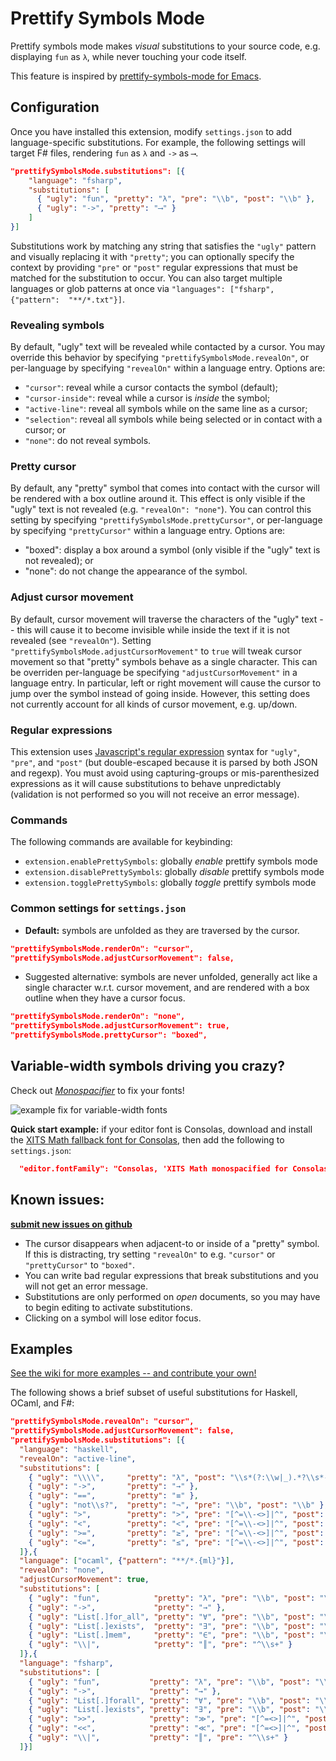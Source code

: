 # Prettify Symbols Mode

Prettify symbols mode makes *visual* substitutions to your source code, e.g. displaying `fun` as `λ`, while never touching your code itself.

This feature is inspired by [prettify-symbols-mode for Emacs](https://www.emacswiki.org/emacs/PrettySymbol).


## Configuration

Once you have installed this extension, modify  `settings.json` to add language-specific substitutions. For example, the following settings will target F# files, rendering `fun` as `λ` and `->` as `⟶`.
```json
"prettifySymbolsMode.substitutions": [{
    "language": "fsharp",
    "substitutions": [
      { "ugly": "fun", "pretty": "λ", "pre": "\\b", "post": "\\b" },
      { "ugly": "->", "pretty": "⟶" }
    ]
}]
```

Substitutions work by matching any string that satisfies the `"ugly"` pattern and visually replacing it with `"pretty"`; you can optionally specify the context by providing `"pre"` or `"post"` regular expressions that must be matched for the substitution to occur. You can also target multiple languages or glob patterns at once via `"languages": ["fsharp", {"pattern":  "**/*.txt"}]`.

### Revealing symbols

By default, "ugly" text will be revealed while contacted by a cursor. You may override this behavior by specifying `"prettifySymbolsMode.revealOn"`, or per-language by specifying `"revealOn"` within a language entry. Options are:
* `"cursor"`: reveal while a cursor contacts the symbol (default);
* `"cursor-inside"`: reveal while a cursor is *inside* the symbol;
* `"active-line"`: reveal all symbols while on the same line as a cursor;
* `"selection"`: reveal all symbols while being selected or in contact with a cursor; or
* `"none"`: do not reveal symbols.

### Pretty cursor

By default, any "pretty" symbol that comes into contact with the cursor will be rendered with a box outline around it. This effect is only visible if the "ugly" text is not revealed (e.g. `"revealOn": "none"`). You can control this setting by specifying `"prettifySymbolsMode.prettyCursor"`, or per-language by specifying `"prettyCursor"` within a language entry. Options are:
* "boxed": display a box around a symbol (only visible if the "ugly" text is not revealed); or
* "none": do not change the appearance of the symbol.

### Adjust cursor movement

By default, cursor movement will traverse the characters of the "ugly" text -- this will cause it to become invisible while inside the text if it is not revealed (see `"revealOn"`). Setting `"prettifySymbolsMode.adjustCursorMovement"` to `true` will tweak cursor movement so that "pretty" symbols behave as a single character. This can be overriden per-language be specifying `"adjustCursorMovement"` in a language entry. In particular, left or right movement will cause the cursor to jump over the symbol instead of going inside. However, this setting does not currently account for all kinds of cursor movement, e.g. up/down.

### Regular expressions

This extension uses [Javascript's regular expression](https://developer.mozilla.org/en-US/docs/Web/JavaScript/Reference/Global_Objects/RegExp) syntax for `"ugly"`, `"pre"`, and `"post"` (but double-escaped because it is parsed by both JSON and regexp). You must avoid using capturing-groups or mis-parenthesized expressions as it will cause substitutions to behave unpredictably (validation is not performed so you will not receive an error message). 

### Commands

The following commands are available for keybinding:
* `extension.enablePrettySymbols`: globally *enable* prettify symbols mode
* `extension.disablePrettySymbols`: globally *disable* prettify symbols mode
* `extension.togglePrettySymbols`: globally *toggle* prettify symbols mode


### Common settings for `settings.json`

* **Default:** symbols are unfolded as they are traversed by the cursor. 
```json
"prettifySymbolsMode.renderOn": "cursor",
"prettifySymbolsMode.adjustCursorMovement": false,
```
* Suggested alternative: symbols are never unfolded, generally act like a single character w.r.t. cursor movement, and are rendered with a box outline when they have a cursor focus. 
```json
"prettifySymbolsMode.renderOn": "none",
"prettifySymbolsMode.adjustCursorMovement": true,
"prettifySymbolsMode.prettyCursor": "boxed",
```

## Variable-width symbols driving you crazy?

Check out [*Monospacifier*](https://github.com/cpitclaudel/monospacifier) to fix your fonts!

![example fix for variable-width fonts](https://github.com/cpitclaudel/monospacifier/blob/master/demo/symbola-loop.gif?raw=true)

**Quick start example:** if your editor font is Consolas, download and install the [XITS Math fallback font for Consolas](https://github.com/cpitclaudel/monospacifier/blob/master/fonts/XITSMath_monospacified_for_Consolas.ttf?raw=true), then add the following to `settings.json`:
```json
  "editor.fontFamily": "Consolas, 'XITS Math monospacified for Consolas', 'Courier New', monospace"
```

## Known issues:

**[submit new issues on github](https://github.com/siegebell/vsc-prettify-symbols-mode/issues)**
* The cursor disappears when adjacent-to or inside of a "pretty" symbol. If this is distracting, try setting `"revealOn"` to e.g. `"cursor"` or `"prettyCursor"` to `"boxed"`.
* You can write bad regular expressions that break substitutions and you will not get an error message.
* Substitutions are only performed on *open* documents, so you may have to begin editing to activate substitutions.
* Clicking on a symbol will lose editor focus.

## Examples
[See the wiki for more examples -- and contribute your own!](https://github.com/siegebell/vsc-prettify-symbols-mode/wiki)

The following shows a brief subset of useful substitutions for Haskell, OCaml, and F#:
```json
"prettifySymbolsMode.revealOn": "cursor",
"prettifySymbolsMode.adjustCursorMovement": false,
"prettifySymbolsMode.substitutions": [{
  "language": "haskell",
  "revealOn": "active-line",
  "substitutions": [
    { "ugly": "\\\\",     "pretty": "λ", "post": "\\s*(?:\\w|_).*?\\s*->" },
    { "ugly": "->",       "pretty": "→" },
    { "ugly": "==",       "pretty": "≡" },
    { "ugly": "not\\s?",  "pretty": "¬", "pre": "\\b", "post": "\\b" },
    { "ugly": ">",        "pretty": ">", "pre": "[^=\\-<>]|^", "post": "[^=\\-<>]|$" },
    { "ugly": "<",        "pretty": "<", "pre": "[^=\\-<>]|^", "post": "[^=\\-<>]|$" },
    { "ugly": ">=",       "pretty": "≥", "pre": "[^=\\-<>]|^", "post": "[^=\\-<>]|$" },
    { "ugly": "<=",       "pretty": "≤", "pre": "[^=\\-<>]|^", "post": "[^=\\-<>]|$" }
  ]},{
  "language": ["ocaml", {"pattern": "**/*.{ml}"}],
  "revealOn": "none",
  "adjustCursorMovement": true,
  "substitutions": [
    { "ugly": "fun",            "pretty": "λ", "pre": "\\b", "post": "\\b" },
    { "ugly": "->",             "pretty": "→" },
    { "ugly": "List[.]for_all", "pretty": "∀", "pre": "\\b", "post": "\\b" },
    { "ugly": "List[.]exists",  "pretty": "∃", "pre": "\\b", "post": "\\b" },
    { "ugly": "List[.]mem",     "pretty": "∈", "pre": "\\b", "post": "\\b" },
    { "ugly": "\\|",            "pretty": "║", "pre": "^\\s+" }
  ]},{
  "language": "fsharp",
  "substitutions": [
    { "ugly": "fun",           "pretty": "λ", "pre": "\\b", "post": "\\b" },
    { "ugly": "->",            "pretty": "→" },
    { "ugly": "List[.]forall", "pretty": "∀", "pre": "\\b", "post": "\\b" },
    { "ugly": "List[.]exists", "pretty": "∃", "pre": "\\b", "post": "\\b" },
    { "ugly": ">>",            "pretty": "≫", "pre": "[^=<>]|^", "post": "[^=<>]|$" },
    { "ugly": "<<",            "pretty": "≪", "pre": "[^=<>]|^", "post": "[^=<>]|$" },
    { "ugly": "\\|",           "pretty": "║", "pre": "^\\s+" }
  ]}]
```
